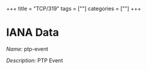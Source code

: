 +++
title = "TCP/319"
tags = [""]
categories = [""]
+++

# IANA Data

_Name:_ ptp-event

_Description:_ PTP Event

